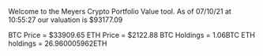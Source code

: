 Welcome to the Meyers Crypto Portfolio Value tool. 
As of 07/10/21 at 10:55:27 our valuation is $93177.09 

BTC Price = $33909.65
 ETH Price = $2122.88
BTC Holdings = 1.06BTC
 ETH holdings = 26.960005962ETH 
